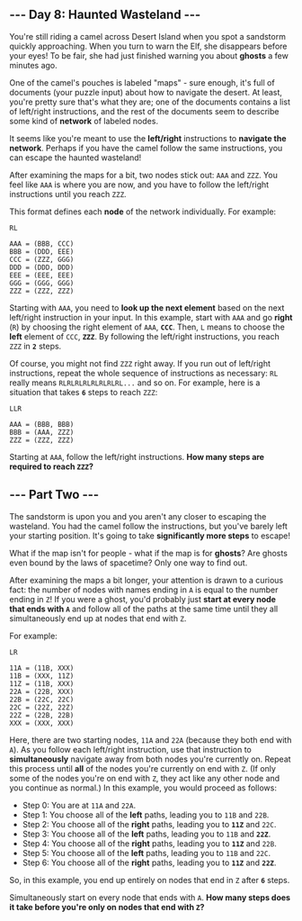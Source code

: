 ## \--- Day 8: Haunted Wasteland ---

You're still riding a camel across Desert Island when you spot a sandstorm quickly approaching. When you turn to warn the Elf, she disappears before your eyes\! To be fair, she had just finished warning you about **ghosts** a few minutes ago.

One of the camel's pouches is labeled "maps" - sure enough, it's full of documents (your puzzle input) about how to navigate the desert. At least, you're pretty sure that's what they are; one of the documents contains a list of left/right instructions, and the rest of the documents seem to describe some kind of **network** of labeled nodes.

It seems like you're meant to use the **left/right** instructions to **navigate the network**. Perhaps if you have the camel follow the same instructions, you can escape the haunted wasteland\!

After examining the maps for a bit, two nodes stick out: `AAA` and `ZZZ`. You feel like `AAA` is where you are now, and you have to follow the left/right instructions until you reach `ZZZ`.

This format defines each **node** of the network individually. For example:

```
RL

AAA = (BBB, CCC)
BBB = (DDD, EEE)
CCC = (ZZZ, GGG)
DDD = (DDD, DDD)
EEE = (EEE, EEE)
GGG = (GGG, GGG)
ZZZ = (ZZZ, ZZZ)
```

Starting with `AAA`, you need to **look up the next element** based on the next left/right instruction in your input. In this example, start with `AAA` and go **right** (`R`) by choosing the right element of `AAA`, **`CCC`**. Then, `L` means to choose the **left** element of `CCC`, **`ZZZ`**. By following the left/right instructions, you reach `ZZZ` in **`2`** steps.

Of course, you might not find `ZZZ` right away. If you run out of left/right instructions, repeat the whole sequence of instructions as necessary: `RL` really means `RLRLRLRLRLRLRLRL...` and so on. For example, here is a situation that takes **`6`** steps to reach `ZZZ`:

```
LLR

AAA = (BBB, BBB)
BBB = (AAA, ZZZ)
ZZZ = (ZZZ, ZZZ)
```

Starting at `AAA`, follow the left/right instructions. **How many steps are required to reach `ZZZ`?**

## \--- Part Two ---

The sandstorm is upon you and you aren't any closer to escaping the wasteland. You had the camel follow the instructions, but you've barely left your starting position. It's going to take **significantly more steps** to escape\!

What if the map isn't for people - what if the map is for **ghosts**? Are ghosts even bound by the laws of spacetime? Only one way to find out.

After examining the maps a bit longer, your attention is drawn to a curious fact: the number of nodes with names ending in `A` is equal to the number ending in `Z`\! If you were a ghost, you'd probably just **start at every node that ends with `A`** and follow all of the paths at the same time until they all simultaneously end up at nodes that end with `Z`.

For example:

```
LR

11A = (11B, XXX)
11B = (XXX, 11Z)
11Z = (11B, XXX)
22A = (22B, XXX)
22B = (22C, 22C)
22C = (22Z, 22Z)
22Z = (22B, 22B)
XXX = (XXX, XXX)
```

Here, there are two starting nodes, `11A` and `22A` (because they both end with `A`). As you follow each left/right instruction, use that instruction to **simultaneously** navigate away from both nodes you're currently on. Repeat this process until **all** of the nodes you're currently on end with `Z`. (If only some of the nodes you're on end with `Z`, they act like any other node and you continue as normal.) In this example, you would proceed as follows:

- Step 0: You are at `11A` and `22A`.
- Step 1: You choose all of the **left** paths, leading you to `11B` and `22B`.
- Step 2: You choose all of the **right** paths, leading you to **`11Z`** and `22C`.
- Step 3: You choose all of the **left** paths, leading you to `11B` and **`22Z`**.
- Step 4: You choose all of the **right** paths, leading you to **`11Z`** and `22B`.
- Step 5: You choose all of the **left** paths, leading you to `11B` and `22C`.
- Step 6: You choose all of the **right** paths, leading you to **`11Z`** and **`22Z`**.

So, in this example, you end up entirely on nodes that end in `Z` after **`6`** steps.

Simultaneously start on every node that ends with `A`. **How many steps does it take before you're only on nodes that end with `Z`?**

